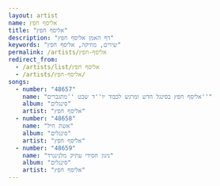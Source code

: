 ```yaml
---
layout: artist
name: אליסף חפץ
title: "אליסף חפץ"
description: "דף האמן אליסף חפץ"
keywords: "שירים, מוזיקה, אליסף חפץ"
permalink: /artists/אליסף-חפץ
redirect_from:
  - /artists/list/אליסף חפץ
  - /artists/אליסף-חפץ/
songs:
  - number: "48657"
    name: "אליסף חפץ בסינגל חדש ומרגש לכבוד יו''ד שבט ''מתגברים''"
    album: "סינגלים"
    artist: "אליסף חפץ"
  - number: "48658"
    name: "אשת חיל"
    album: "סינגלים"
    artist: "אליסף חפץ"
  - number: "48659"
    name: "ניגון חסידי עתיק מלנינגרד"
    album: "סינגלים"
    artist: "אליסף חפץ"
---
```

